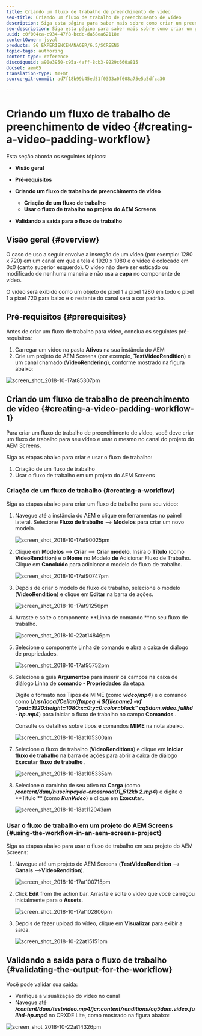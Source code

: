 ```yaml
---
title: Criando um fluxo de trabalho de preenchimento de vídeo
seo-title: Criando um fluxo de trabalho de preenchimento de vídeo
description: Siga esta página para saber mais sobre como criar um preenchimento de vídeo no fluxo de trabalho para seus ativos.
seo-description: Siga esta página para saber mais sobre como criar um preenchimento de vídeo no fluxo de trabalho para seus ativos.
uuid: c0f004ca-c934-47f8-bcdc-da58ea62118e
contentOwner: jsyal
products: SG_EXPERIENCEMANAGER/6.5/SCREENS
topic-tags: authoring
content-type: reference
discoiquuid: a90e3950-c95a-4aff-8cb3-9229c660a815
docset: aem65
translation-type: tm+mt
source-git-commit: ad7f18b99b45ed51f0393a0f608a75e5a5dfca30

---
```



# Criando um fluxo de trabalho de preenchimento de vídeo {#creating-a-video-padding-workflow}

Esta seção aborda os seguintes tópicos:

* **Visão geral**
* **Pré-requisitos**
* **Criando um fluxo de trabalho de preenchimento de vídeo**
   * **Criação de um fluxo de trabalho**
   * **Usar o fluxo de trabalho no projeto do AEM Screens**

* **Validando a saída para o fluxo de trabalho**

## Visão geral {#overview}

O caso de uso a seguir envolve a inserção de um vídeo (por exemplo: 1280 x 720) em um canal em que a tela é 1920 x 1080 e o vídeo é colocado em 0x0 (canto superior esquerdo). O vídeo não deve ser esticado ou modificado de nenhuma maneira e não usa a **capa** no componente de vídeo.

O vídeo será exibido como um objeto de pixel 1 a pixel 1280 em todo o pixel 1 a pixel 720 para baixo e o restante do canal será a cor padrão.

## Pré-requisitos {#prerequisites}

Antes de criar um fluxo de trabalho para vídeo, conclua os seguintes pré-requisitos:

1. Carregar um vídeo na pasta **Ativos** na sua instância do AEM
1. Crie um projeto do AEM Screens (por exemplo, **TestVideoRendition**) e um canal chamado (**VideoRendering**), conforme mostrado na figura abaixo:

![screen_shot_2018-10-17at85307pm](assets/screen_shot_2018-10-17at85307pm.png)

## Criando um fluxo de trabalho de preenchimento de vídeo {#creating-a-video-padding-workflow-1}

Para criar um fluxo de trabalho de preenchimento de vídeo, você deve criar um fluxo de trabalho para seu vídeo e usar o mesmo no canal do projeto do AEM Screens.

Siga as etapas abaixo para criar e usar o fluxo de trabalho:

1. Criação de um fluxo de trabalho
1. Usar o fluxo de trabalho em um projeto do AEM Screens

### Criação de um fluxo de trabalho {#creating-a-workflow}

Siga as etapas abaixo para criar um fluxo de trabalho para seu vídeo:

1. Navegue até a instância do AEM e clique em ferramentas no painel lateral. Selecione **Fluxo de trabalho** —&gt; **Modelos** para criar um novo modelo.

   ![screen_shot_2018-10-17at90025pm](assets/screen_shot_2018-10-17at90025pm.png)

1. Clique em **Modelos** —&gt; **Criar** —&gt; **Criar modelo**. Insira o **Título** (como **VideoRendition**) e o **Nome** no Modelo **de** Adicionar Fluxo de Trabalho. Clique em **Concluído** para adicionar o modelo de fluxo de trabalho.

   ![screen_shot_2018-10-17at90747pm](assets/screen_shot_2018-10-17at90747pm.png)

1. Depois de criar o modelo de fluxo de trabalho, selecione o modelo (**VideoRendition**) e clique em **Editar** na barra de ações.

   ![screen_shot_2018-10-17at91256pm](assets/screen_shot_2018-10-17at91256pm.png)

1. Arraste e solte o componente **Linha de comando **no seu fluxo de trabalho.

   ![screen_shot_2018-10-22at14846pm](assets/screen_shot_2018-10-22at14846pm.png)

1. Selecione o componente Linha **de** comando e abra a caixa de diálogo de propriedades.

   ![screen_shot_2018-10-17at95752pm](assets/screen_shot_2018-10-17at95752pm.png)

1. Selecione a guia **Argumentos** para inserir os campos na caixa de diálogo Linha de **comando - Propriedades** da etapa.

   Digite o formato nos Tipos **de** MIME (como ***video/mp4***) e o comando como (***/usr/local/Cellar/ffmpeg -i ${filename} -vf "pad=1920:height=1080:x=0:y=0:color=black" cq5dam.video.fullhd - hp.mp4***) para iniciar o fluxo de trabalho no campo **Comandos** .

   Consulte os detalhes sobre tipos **e** comandos **MIME** na nota abaixo.

   ![screen_shot_2018-10-18at105300am](assets/screen_shot_2018-10-18at105300am.png)

1. Selecione o fluxo de trabalho (**VideoRenditions**) e clique em **Iniciar fluxo de trabalho** na barra de ações para abrir a caixa de diálogo **Executar fluxo de trabalho** .

   ![screen_shot_2018-10-18at105335am](assets/screen_shot_2018-10-18at105335am.png)

1. Selecione o caminho de seu ativo na **Carga** (como ***/content/dam/huseinpeyda-crossroad01_512kb 2.mp4***) e digite o **Título ** (como ***RunVideo***) e clique em **Executar**.

   ![screen_shot_2018-10-18at112043am](assets/screen_shot_2018-10-18at112043am.png)

### Usar o fluxo de trabalho em um projeto do AEM Screens {#using-the-workflow-in-an-aem-screens-project}

Siga as etapas abaixo para usar o fluxo de trabalho em seu projeto do AEM Screens:

1. Navegue até um projeto do AEM Screens (**TestVideoRendition** —&gt; **Canais** —&gt;**VideoRendition**).

   ![screen_shot_2018-10-17at100715pm](assets/screen_shot_2018-10-17at100715pm.png)

1. Click **Edit** from the action bar. Arraste e solte o vídeo que você carregou inicialmente para o **Assets**.

   ![screen_shot_2018-10-17at102806pm](assets/screen_shot_2018-10-17at102806pm.png)

1. Depois de fazer upload do vídeo, clique em **Visualizar** para exibir a saída.

   ![screen_shot_2018-10-22at15151pm](assets/screen_shot_2018-10-22at15151pm.png)

## Validando a saída para o fluxo de trabalho {#validating-the-output-for-the-workflow}

Você pode validar sua saída:

* Verifique a visualização do vídeo no canal
* Navegue até ***/content/dam/testvideo.mp4/jcr:content/renditions/cq5dam.video.fullhd-hp.mp4*** no CRXDE Lite, como mostrado na figura abaixo:

![screen_shot_2018-10-22at14326pm](assets/screen_shot_2018-10-22at14326pm.png)

